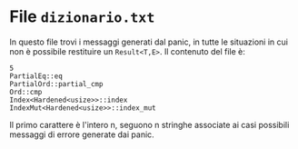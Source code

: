# File `dizionario.txt`
In questo file trovi i messaggi generati dal panic, in tutte le situazioni 
in cui non è possibile restituire un `Result<T,E>`. Il contenuto del file è:

```text
5
PartialEq::eq
PartialOrd::partial_cmp
Ord::cmp
Index<Hardened<usize>>::index
IndexMut<Hardened<usize>>::index_mut
```

Il primo carattere è l'intero n, seguono n stringhe associate ai casi 
possibili messaggi di errore generate dai panic.